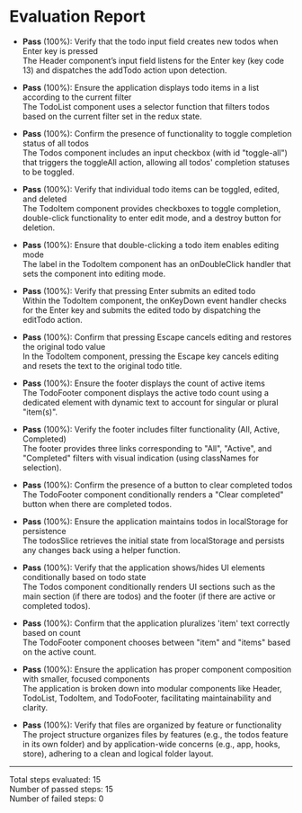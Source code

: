 # Evaluation Report

- **Pass** (100%): Verify that the todo input field creates new todos when Enter key is pressed  
  The Header component’s input field listens for the Enter key (key code 13) and dispatches the addTodo action upon detection.

- **Pass** (100%): Ensure the application displays todo items in a list according to the current filter  
  The TodoList component uses a selector function that filters todos based on the current filter set in the redux state.

- **Pass** (100%): Confirm the presence of functionality to toggle completion status of all todos  
  The Todos component includes an input checkbox (with id "toggle-all") that triggers the toggleAll action, allowing all todos' completion statuses to be toggled.

- **Pass** (100%): Verify that individual todo items can be toggled, edited, and deleted  
  The TodoItem component provides checkboxes to toggle completion, double-click functionality to enter edit mode, and a destroy button for deletion.

- **Pass** (100%): Ensure that double-clicking a todo item enables editing mode  
  The label in the TodoItem component has an onDoubleClick handler that sets the component into editing mode.

- **Pass** (100%): Verify that pressing Enter submits an edited todo  
  Within the TodoItem component, the onKeyDown event handler checks for the Enter key and submits the edited todo by dispatching the editTodo action.

- **Pass** (100%): Confirm that pressing Escape cancels editing and restores the original todo value  
  In the TodoItem component, pressing the Escape key cancels editing and resets the text to the original todo title.

- **Pass** (100%): Ensure the footer displays the count of active items  
  The TodoFooter component displays the active todo count using a dedicated element with dynamic text to account for singular or plural "item(s)".

- **Pass** (100%): Verify the footer includes filter functionality (All, Active, Completed)  
  The footer provides three links corresponding to "All", "Active", and "Completed" filters with visual indication (using classNames for selection).

- **Pass** (100%): Confirm the presence of a button to clear completed todos  
  The TodoFooter component conditionally renders a "Clear completed" button when there are completed todos.

- **Pass** (100%): Ensure the application maintains todos in localStorage for persistence  
  The todosSlice retrieves the initial state from localStorage and persists any changes back using a helper function.

- **Pass** (100%): Verify that the application shows/hides UI elements conditionally based on todo state  
  The Todos component conditionally renders UI sections such as the main section (if there are todos) and the footer (if there are active or completed todos).

- **Pass** (100%): Confirm that the application pluralizes 'item' text correctly based on count  
  The TodoFooter component chooses between "item" and "items" based on the active count.

- **Pass** (100%): Ensure the application has proper component composition with smaller, focused components  
  The application is broken down into modular components like Header, TodoList, TodoItem, and TodoFooter, facilitating maintainability and clarity.

- **Pass** (100%): Verify that files are organized by feature or functionality  
  The project structure organizes files by features (e.g., the todos feature in its own folder) and by application-wide concerns (e.g., app, hooks, store), adhering to a clean and logical folder layout.

---

Total steps evaluated: 15  
Number of passed steps: 15  
Number of failed steps: 0